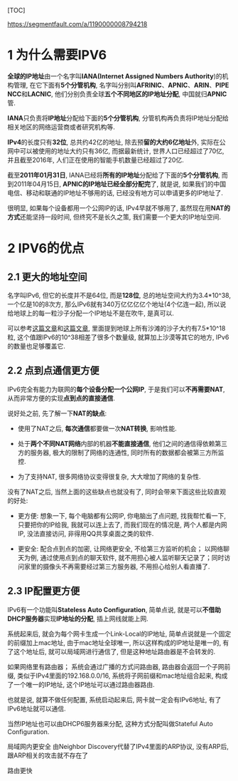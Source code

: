 [TOC]

https://segmentfault.com/a/1190000008794218

# 1 为什么需要IPV6

**全球的IP地址**由一个名字叫**IANA(Internet Assigned Numbers Authority**)的机构管理, 在它下面有**5个分管机构**, 名字叫分别叫**AFRINIC**、**APNIC**、**ARIN**、**PIPE NCC**和**LACNIC**, 他们分别负责全球**五个不同地区的IP地址分配**, 中国就归**APNIC**管. 

**IANA**只负责将**IP地址**分配给下面的**5个分管机构**, 分管机构再负责将IP地址分配给相关地区的网络运营商或者研究机构等. 

**IPv4**的长度只有**32位**, 总共约42亿的地址, 除去预**留的大约6亿地址**外, 实际在公网中可以被使用的地址大约只有36亿, 而据最新统计, 世界人口已经超过了70亿, 并且截至2016年, 人们正在使用的智能手机数量已经超过了20亿. 

截至**2011年01月31日**, IANA已经将**所有的IP地址**分配给了下面的**5个分管机构**, 而到2011年04月15日, **APNIC的IP地址已经全部分配完**了, 就是说, 如果我们的中国电信、移动和联通的IP地址不够用的话, 已经没有地方可以申请更多的IP地址了. 

很明显, 如果每个设备都用一个公网IP的话, IPv4早就不够用了, 虽然现在用**NAT的方式**还能坚持一段时间, 但终究不是长久之策, 我们需要一个更大的IP地址空间. 

# 2 IPV6的优点

## 2.1 更大的地址空间

名字叫IPv6, 但它的长度并不是64位, 而是**128位**, 总的地址空间大约为3.4*10^38, 一个亿是10的8次方, 那么IPv6就有340万亿亿亿亿个地址(4个亿连一起), 所以说给地球上的每一粒沙子分配一个IP地址不是在吹牛, 是真可以. 

可以参考[这篇文章](https://itsnobody.wordpress.com/2012/02/17/how-many-addresses-can-ipv6-hold/)和[这篇文章](http://www.npr.org/sections/krulwich/2012/09/17/161096233/which-is-greater-the-number-of-sand-grains-on-earth-or-stars-in-the-sky), 里面提到地球上所有沙滩的沙子大约有7.5*10^18粒, 这个值跟IPv6的10^38相差了很多个数量级, 就算加上沙漠等其它的地方, IPv6的数量也足够覆盖它. 

## 2.2 点到点通信更方便

IPv6完全有能力为联网的**每个设备分配一个公网IP**, 于是我们可以**不再需要NAT**, 从而非常方便的实现**点到点的直接通信**. 

说好处之前, 先了解一下**NAT的缺点**: 

- 使用了NAT之后, **每次通信**都要做一次**NAT转换**, 影响性能. 

- 处于**两个不同NAT网络**内部的机器**不能直接通信**, 他们之间的通信得依赖第三方的服务器, 极大的限制了网络的连通性, 同时所有的数据都会被第三方所监控. 

- 为了支持NAT, 很多网络协议变得很复杂, 大大增加了网络的复杂性. 

没有了NAT之后, 当然上面的这些缺点也就没有了, 同时会带来下面这些比较直观的好处: 

- 更方便:  想象一下, 每个电脑都有公网IP, 你电脑出了点问题, 找我帮忙看一下, 只要把你的IP给我, 我就可以连上去了, 而我们现在的情况是, 两个人都是内网IP, 没法直接访问, 非得用QQ共享桌面之类的软件. 

- 更安全:  配合点到点的加密, 让网络更安全, 不给第三方监听的机会； 以网络聊天为例, 通过使用点到点的聊天软件, 就不用担心被人监听聊天记录了；同时访问家里的摄像头不再需要经过第三方服务器, 不用担心给别人看直播了. 

## 2.3 IP配置更方便

IPv6有一个功能叫**Stateless Auto Configuration**, 简单点说, 就是可以**不借助DHCP服务器**实现**IP地址的分配**, 插上网线就能上网. 

系统起来后, 就会为每个网卡生成一个Link-Local的IP地址, 简单点说就是一个固定的前缀加上mac地址, 由于mac地址全球唯一, 所以这样构成的IP地址是唯一的, 有了这个地址后, 就可以局域网进行通信了, 但是这种地址路由器是不会转发的. 

如果网络里有路由器； 系统会通过广播的方式问路由器, 路由器会返回一个子网前缀, 类似于IPv4里面的192.168.0.0/16, 系统将子网前缀和mac地址组合起来, 构成了一个唯一的IP地址, 这个IP地址可以通过路由器路由. 

也就是说, 就算不做任何配置, 系统启动起来后, 网卡就一定会有IPv6地址, 有了IPv6地址就可以通信. 

当然IP地址也可以由DHCP6服务器来分配, 这种方式分配叫做Stateful Auto Configuration. 

局域网内更安全
由Neighbor Discovery代替了IPv4里面的ARP协议, 没有ARP后, 跟ARP相关的攻击就不存在了

路由更快
